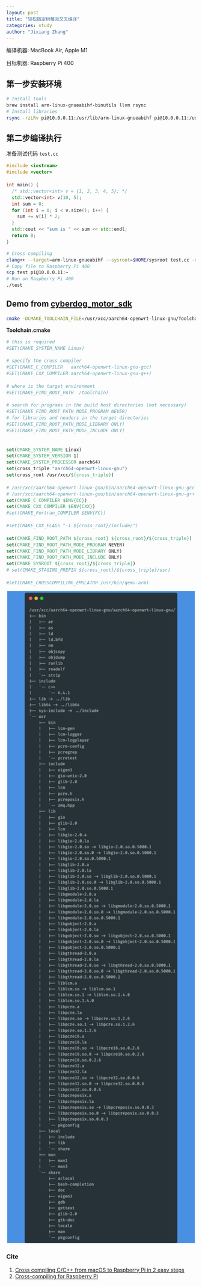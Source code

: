 ```yaml
---
layout: post
title: "轻松搞定树莓派交叉编译"
categories: study
author: "Jixiang Zhang"
---
```


编译机器: MacBook Air, Apple M1

目标机器: Raspberry Pi 400

## 第一步安装环境

```bash
# Install tools
brew install arm-linux-gnueabihf-binutils llvm rsync
# Install libraries
rsync -rzLRv pi@10.0.0.11:/usr/lib/arm-linux-gnueabihf pi@10.0.0.11:/usr/lib/gcc/arm-linux-gnueabihf pi@10.0.0.11:/usr/include pi@10.0.0.11:/lib/arm-linux-gnueabihf sysroot
```

## 第二步编译执行

准备测试代码 `test.cc`

```c++
#include <iostream>
#include <vector>

int main() {
  /* std::vector<int> v = {1, 2, 3, 4, 5}; */
  std::vector<int> v(10, 5);
  int sum = 0;
  for (int i = 0; i < v.size(); i++) {
    sum += v[i] * 2;
  }
  std::cout << "sum is " << sum << std::endl;
  return 0;
}
```

```bash
# Cross compiling
clang++ --target=arm-linux-gnueabihf --sysroot=$HOME/sysroot test.cc -o test
# Copy file to Raspberry Pi 400
scp test pi@10.0.0.11:~
# Run on Raspberry Pi 400
./test
```

## Demo from [cyberdog_motor_sdk](https://github.com/MiRoboticsLab/cyberdog_motor_sdk)

```bash
cmake -DCMAKE_TOOLCHAIN_FILE=/usr/xcc/aarch64-openwrt-linux-gnu/Toolchain.cmake ..
```

**Toolchain.cmake**

```cmake
# this is required
#SET(CMAKE_SYSTEM_NAME Linux)

# specify the cross compiler
#SET(CMAKE_C_COMPILER   aarch64-openwrt-linux-gnu-gcc)
#SET(CMAKE_CXX_COMPILER aarch64-openwrt-linux-gnu-g++)

# where is the target environment 
#SET(CMAKE_FIND_ROOT_PATH  /toolchain)

# search for programs in the build host directories (not necessary)
#SET(CMAKE_FIND_ROOT_PATH_MODE_PROGRAM NEVER)
# for libraries and headers in the target directories
#SET(CMAKE_FIND_ROOT_PATH_MODE_LIBRARY ONLY)
#SET(CMAKE_FIND_ROOT_PATH_MODE_INCLUDE ONLY)


set(CMAKE_SYSTEM_NAME Linux)
set(CMAKE_SYSTEM_VERSION 1)
set(CMAKE_SYSTEM_PROCESSOR aarch64)
set(cross_triple "aarch64-openwrt-linux-gnu")
set(cross_root /usr/xcc/${cross_triple})

# /usr/xcc/aarch64-openwrt-linux-gnu/bin/aarch64-openwrt-linux-gnu-gcc
# /usr/xcc/aarch64-openwrt-linux-gnu/bin/aarch64-openwrt-linux-gnu-g++
set(CMAKE_C_COMPILER $ENV{CC})
set(CMAKE_CXX_COMPILER $ENV{CXX})
#set(CMAKE_Fortran_COMPILER $ENV{FC})

#set(CMAKE_CXX_FLAGS "-I ${cross_root}/include/")

set(CMAKE_FIND_ROOT_PATH ${cross_root} ${cross_root}/${cross_triple})
set(CMAKE_FIND_ROOT_PATH_MODE_PROGRAM NEVER)
set(CMAKE_FIND_ROOT_PATH_MODE_LIBRARY ONLY)
set(CMAKE_FIND_ROOT_PATH_MODE_INCLUDE ONLY)
set(CMAKE_SYSROOT ${cross_root}/${cross_triple})
# set(CMAKE_STAGING_PREFIX ${cross_root}/${cross_triple}/usr)

#set(CMAKE_CROSSCOMPILING_EMULATOR /usr/bin/qemu-arm)
```

<p align="center">
  <img src="images/carbon.png" width="500"/>
</p>

### Cite

1. [Cross compiling C/C++ from macOS to Raspberry Pi in 2 easy steps](https://medium.com/@haraldfernengel/cross-compiling-c-c-from-macos-to-raspberry-pi-in-2-easy-steps-23f391a8c63)
2. [Cross-compiling for Raspberry Pi](https://github.com/sony/nmos-cpp/blob/master/Documents/Raspberry-Pi.md)
